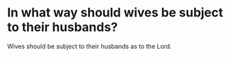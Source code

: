 # In what way should wives be subject to their husbands?

Wives should be subject to their husbands as to the Lord.
